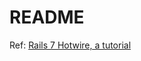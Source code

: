 # README

Ref: [Rails 7 Hotwire, a tutorial](https://bootrails.com/blog/rails-7-hotwire-a-tutorial/)
